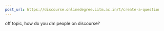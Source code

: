 ```yaml
---
post_url: https://discourse.onlinedegree.iitm.ac.in/t/create-a-question-solving-groups-for-roe/168567/13
---
```

off topic, how do you dm people on discourse?